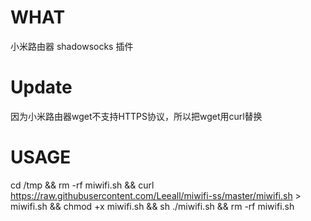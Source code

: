 # WHAT
小米路由器 shadowsocks 插件

# Update
因为小米路由器wget不支持HTTPS协议，所以把wget用curl替换

# USAGE
cd /tmp && rm -rf miwifi.sh && curl https://raw.githubusercontent.com/Leeall/miwifi-ss/master/miwifi.sh > miwifi.sh && chmod +x miwifi.sh && sh ./miwifi.sh && rm -rf miwifi.sh
